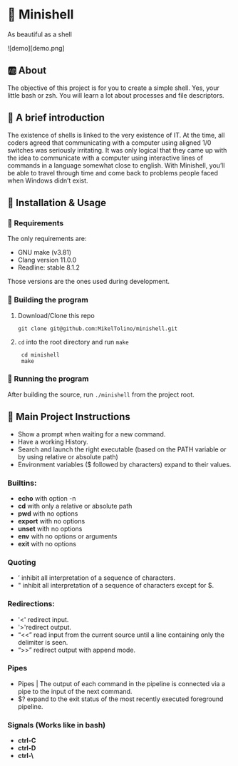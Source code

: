 # 🐚 Minishell

As beautiful as a shell

![demo][demo.png]

## 🆎 About

The objective of this project is for you to create a simple shell. Yes, your little bash or zsh. You will learn a lot about processes and file descriptors.

## 👣 A brief introduction

The existence of shells is linked to the very existence of IT. At the time, all coders agreed that communicating with a computer using aligned 1/0 switches was seriously irritating. It was only logical that they came up with the idea to communicate with
a computer using interactive lines of commands in a language somewhat close to english.
With Minishell, you’ll be able to travel through time and come back to problems people faced when Windows didn’t exist.

## 🧰 Installation & Usage

### 📑 Requirements
The only requirements are:
- GNU make (v3.81)
- Clang version 11.0.0
- Readline: stable 8.1.2

Those versions are the ones used during development.

### 🔧 Building the program

1. Download/Clone this repo

	`git clone git@github.com:MikelTolino/minishell.git`

2. `cd` into the root directory and run `make`

        cd minishell
        make

### 🏃 Running the program

After building the source, run `./minishell` from the project root.

## 📖 Main Project Instructions

- Show a prompt when waiting for a new command.
- Have a working History.
- Search and launch the right executable (based on the PATH variable or by using relative or absolute path)
- Environment variables ($ followed by characters) expand to their values.
### Builtins:
- **echo** with option -n
- **cd** with only a relative or absolute path
- **pwd** with no options
- **export** with no options
- **unset** with no options
- **env** with no options or arguments
- **exit** with no options
### Quoting
- ’ inhibit all interpretation of a sequence of characters.
- " inhibit all interpretation of a sequence of characters except for $.
### Redirections:
- '<' redirect input.
- '>'redirect output.
- “<<” read input from the current source until a line containing only the delimiter is seen.
- “>>” redirect output with append mode.
### Pipes
- Pipes | The output of each command in the pipeline is connected via a pipe to the input of the next command.
- $? expand to the exit status of the most recently executed foreground pipeline.
### Signals (Works like in bash)
- **ctrl-C**
- **ctrl-D**
- **ctrl-\\**
